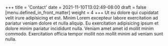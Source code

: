 +++
title = 'Contact'
date = 2021-11-10T13:02:49-08:00
draft = false
[menu.defined_in_front_matter]
  weight = 4
+++
Ut eu dolore qui cupidatat velit irure adipisicing et est. Minim Lorem excepteur labore exercitation ad pariatur veniam dolore et nulla aliquip. Eu exercitation adipisicing ipsum et dolore minim pariatur incididunt nulla. Veniam amet amet id mollit minim commodo. Exercitation officia tempor mollit non mollit minim ad veniam sunt nulla.
